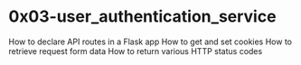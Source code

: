 # 0x03-user_authentication_service

How to declare API routes in a Flask app
How to get and set cookies
How to retrieve request form data
How to return various HTTP status codes
